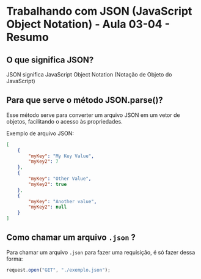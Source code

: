 # Trabalhando com JSON (JavaScript Object Notation) - Aula 03-04 - Resumo

## O que significa JSON?

JSON significa JavaScript Object Notation (Notação de Objeto do JavaScript)

## Para que serve o método JSON.parse()?

Esse método serve para converter um arquivo JSON em um vetor de objetos, facilitando o acesso às propriedades.

Exemplo de arquivo JSON:

```json
[
    {
        "myKey": "My Key Value",
        "myKey2": 7
    },
    {
        "myKey": "Other Value",
        "myKey2": true
    },
    {
        "myKey": "Another value",
        "myKey2": null
    }
]
```

## Como chamar um arquivo `.json` ?

Para chamar um arquivo `.json` para fazer uma requisição, é só fazer dessa forma:

```jsx
request.open("GET", "./exemplo.json");
```